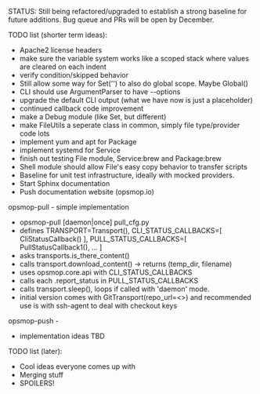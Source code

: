STATUS: Still being refactored/upgraded to establish a strong baseline for future additions.
Bug queue and PRs will be open by December.

TODO list (shorter term ideas):

* Apache2 license headers
* make sure the variable system works like a scoped stack where values are cleared on each indent 
* verify condition/skipped behavior
* Still allow some way for Set('') to also do global scope.  Maybe Global()
* CLI should use ArgumentParser to have --options
* upgrade the default CLI output (what we have now is just a placeholder)
* continued callback code improvement
* make a Debug module (like Set, but different)
* make FileUtils a seperate class in common, simply file type/provider code lots
* implement yum and apt for Package
* implement systemd for Service
* finish out testing File module, Service:brew and Package:brew
* Shell module should allow File's easy copy behavior to transfer scripts
* Baseline for unit test infrastructure, ideally with mocked providers.
* Start Sphinx documentation
* Push documentation website (opsmop.io)

opsmop-pull - simple implementation
* opsmop-pull [daemon|once] pull_cfg.py
* defines TRANSPORT=Transport(), CLI_STATUS_CALLBACKS=[ CliStatusCallback() ], PULL_STATUS_CALLBACKS=[ PullStatusCallback1(), ... ]
* asks transports.is_there_content()
* calls transport.download_content() -> returns (temp_dir, filename)
* uses opsmop.core.api with CLI_STATUS_CALLBACKS
* calls each .report_status in PULL_STATUS_CALLBACKS
* calls transport.sleep(), loops if called with 'daemon' mode.
* initial version comes with GitTransport(repo_url=<>) and recommended use is with ssh-agent to deal with checkout keys

opsmop-push -
* implementation ideas TBD

TODO list (later):

* Cool ideas everyone comes up with
* Merging stuff
* SPOILERS!


